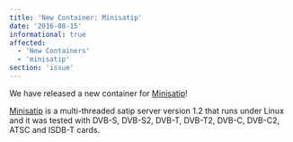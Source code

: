```yaml
---
title: 'New Container: Minisatip'
date: '2016-08-15'
informational: true
affected:
  - 'New Containers'
  - 'minisatip'
section: 'issue'
---
```

We have released a new container for [Minisatip](https://github.com/linuxserver/docker-minisatip)!

[Minisatip](https://github.com/catalinii/minisatip) is a multi-threaded satip server version 1.2 that runs under Linux and it was tested with DVB-S, DVB-S2, DVB-T, DVB-T2, DVB-C, DVB-C2, ATSC and ISDB-T cards.